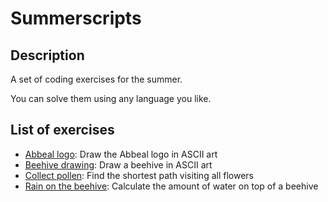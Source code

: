 # Summerscripts

## Description

A set of coding exercises for the summer.

You can solve them using any language you like.

## List of exercises

- [Abbeal logo](/abbeal-logo): Draw the Abbeal logo in ASCII art
- [Beehive drawing](/beehive-drawing): Draw a beehive in ASCII art
- [Collect pollen](/collect-pollen): Find the shortest path visiting all flowers
- [Rain on the beehive](/rain-on-the-beehive): Calculate the amount of water on top of a beehive